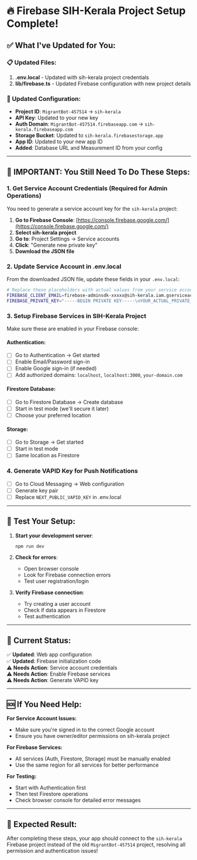 # 🔥 Firebase SIH-Kerala Project Setup Complete!

## ✅ What I've Updated for You:

### 📋 Updated Files:
1. **.env.local** - Updated with sih-kerala project credentials
2. **lib/firebase.ts** - Updated Firebase configuration with new project details

### 🔧 Updated Configuration:
- **Project ID**: `MigrantBot-457514` → `sih-kerala`
- **API Key**: Updated to your new key
- **Auth Domain**: `MigrantBot-457514.firebaseapp.com` → `sih-kerala.firebaseapp.com` 
- **Storage Bucket**: Updated to `sih-kerala.firebasestorage.app`
- **App ID**: Updated to your new app ID
- **Added**: Database URL and Measurement ID from your config

---

## 🚨 IMPORTANT: You Still Need To Do These Steps:

### 1. Get Service Account Credentials (Required for Admin Operations)
You need to generate a service account key for the `sih-kerala` project:

1. **Go to Firebase Console**: [https://console.firebase.google.com/](https://console.firebase.google.com/)
2. **Select sih-kerala project**
3. **Go to**: Project Settings → Service accounts
4. **Click**: "Generate new private key"
5. **Download the JSON file**

### 2. Update Service Account in .env.local
From the downloaded JSON file, update these fields in your `.env.local`:

```bash
# Replace these placeholders with actual values from your service account JSON:
FIREBASE_CLIENT_EMAIL=firebase-adminsdk-xxxxx@sih-kerala.iam.gserviceaccount.com
FIREBASE_PRIVATE_KEY="-----BEGIN PRIVATE KEY-----\nYOUR_ACTUAL_PRIVATE_KEY_HERE\n-----END PRIVATE KEY-----"
```

### 3. Setup Firebase Services in SIH-Kerala Project
Make sure these are enabled in your Firebase console:

#### Authentication:
- [ ] Go to Authentication → Get started
- [ ] Enable Email/Password sign-in
- [ ] Enable Google sign-in (if needed)
- [ ] Add authorized domains: `localhost`, `localhost:3000`, `your-domain.com`

#### Firestore Database:
- [ ] Go to Firestore Database → Create database
- [ ] Start in test mode (we'll secure it later)
- [ ] Choose your preferred location

#### Storage:
- [ ] Go to Storage → Get started
- [ ] Start in test mode
- [ ] Same location as Firestore

### 4. Generate VAPID Key for Push Notifications
- [ ] Go to Cloud Messaging → Web configuration
- [ ] Generate key pair
- [ ] Replace `NEXT_PUBLIC_VAPID_KEY` in .env.local

---

## 🧪 Test Your Setup:

1. **Start your development server**:
   ```bash
   npm run dev
   ```

2. **Check for errors**:
   - Open browser console
   - Look for Firebase connection errors
   - Test user registration/login

3. **Verify Firebase connection**:
   - Try creating a user account
   - Check if data appears in Firestore
   - Test authentication

---

## 🔧 Current Status:

✅ **Updated**: Web app configuration  
✅ **Updated**: Firebase initialization code  
⚠️ **Needs Action**: Service account credentials  
⚠️ **Needs Action**: Enable Firebase services  
⚠️ **Needs Action**: Generate VAPID key  

---

## 🆘 If You Need Help:

**For Service Account Issues:**
- Make sure you're signed in to the correct Google account
- Ensure you have owner/editor permissions on sih-kerala project

**For Firebase Services:**
- All services (Auth, Firestore, Storage) must be manually enabled
- Use the same region for all services for better performance

**For Testing:**
- Start with Authentication first
- Then test Firestore operations
- Check browser console for detailed error messages

---

## 🎯 Expected Result:
After completing these steps, your app should connect to the `sih-kerala` Firebase project instead of the old `MigrantBot-457514` project, resolving all permission and authentication issues!